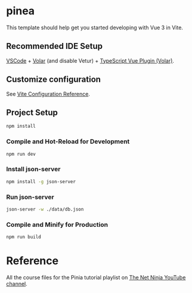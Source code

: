 # pinea

This template should help get you started developing with Vue 3 in Vite.

## Recommended IDE Setup

[VSCode](https://code.visualstudio.com/) + [Volar](https://marketplace.visualstudio.com/items?itemName=Vue.volar) (and disable Vetur) + [TypeScript Vue Plugin (Volar)](https://marketplace.visualstudio.com/items?itemName=Vue.vscode-typescript-vue-plugin).

## Customize configuration

See [Vite Configuration Reference](https://vitejs.dev/config/).

## Project Setup

```sh
npm install
```

### Compile and Hot-Reload for Development

```sh
npm run dev
```

### Install json-server

```sh
npm install -g json-server
```

### Run json-server

```sh
json-server -w ./data/db.json
```

### Compile and Minify for Production

```sh
npm run build
```

# Reference
All the course files for the Pinia tutorial playlist on [The Net Ninja YouTube channel](https://www.youtube.com/playlist?list=PL4cUxeGkcC9hp28dYyYBy3xoOdoeNw-hD).
